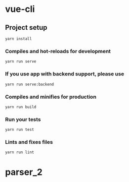 # vue-cli

## Project setup
```
yarn install
```

### Compiles and hot-reloads for development
```
yarn run serve
```

### If you use app with backend support, please use
```
yarn run serve:backend
```

### Compiles and minifies for production
```
yarn run build
```

### Run your tests
```
yarn run test
```

### Lints and fixes files
```
yarn run lint
```
# parser_2
